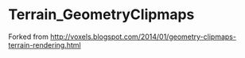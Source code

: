 # Terrain_GeometryClipmaps
Forked from http://voxels.blogspot.com/2014/01/geometry-clipmaps-terrain-rendering.html

